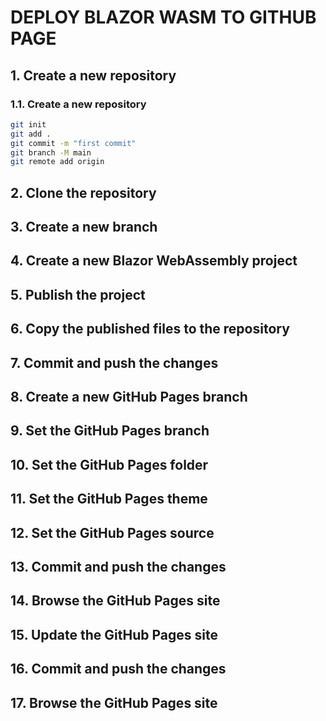 # DEPLOY BLAZOR WASM TO GITHUB PAGE
## 1. Create a new repository

### 1.1. Create a new repository
```bash
git init
git add .
git commit -m "first commit"
git branch -M main
git remote add origin
```

## 2. Clone the repository
## 3. Create a new branch
## 4. Create a new Blazor WebAssembly project
## 5. Publish the project
## 6. Copy the published files to the repository
## 7. Commit and push the changes
## 8. Create a new GitHub Pages branch
## 9. Set the GitHub Pages branch
## 10. Set the GitHub Pages folder
## 11. Set the GitHub Pages theme
## 12. Set the GitHub Pages source
## 13. Commit and push the changes
## 14. Browse the GitHub Pages site
## 15. Update the GitHub Pages site
## 16. Commit and push the changes
## 17. Browse the GitHub Pages site